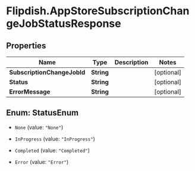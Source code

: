 # Flipdish.AppStoreSubscriptionChangeJobStatusResponse

## Properties
Name | Type | Description | Notes
------------ | ------------- | ------------- | -------------
**SubscriptionChangeJobId** | **String** |  | [optional] 
**Status** | **String** |  | [optional] 
**ErrorMessage** | **String** |  | [optional] 


<a name="StatusEnum"></a>
## Enum: StatusEnum


* `None` (value: `"None"`)

* `InProgress` (value: `"InProgress"`)

* `Completed` (value: `"Completed"`)

* `Error` (value: `"Error"`)




